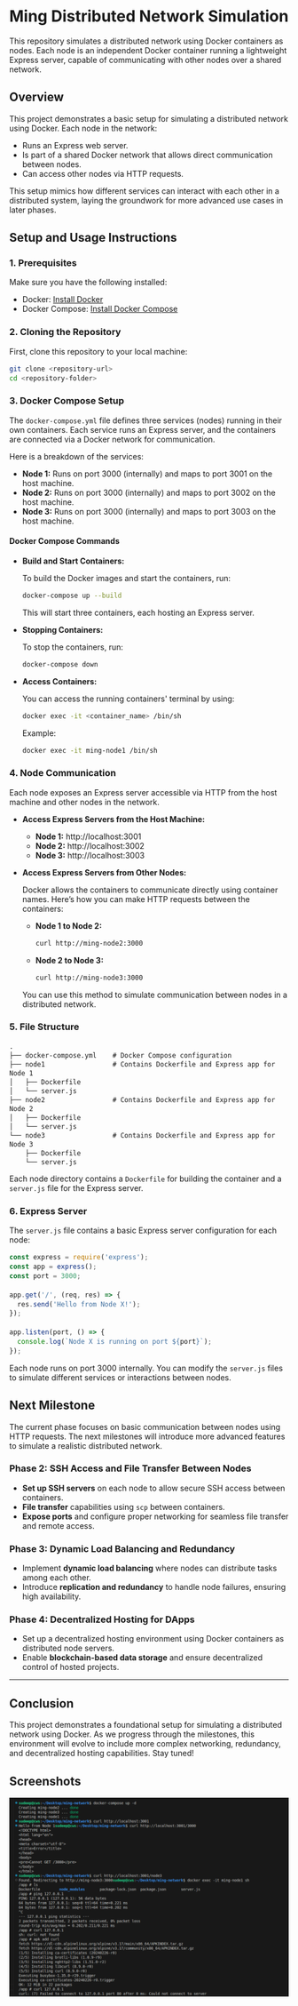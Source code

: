 # **Ming Distributed Network Simulation**

This repository simulates a distributed network using Docker containers as nodes. Each node is an independent Docker container running a lightweight Express server, capable of communicating with other nodes over a shared network.

## **Overview**

This project demonstrates a basic setup for simulating a distributed network using Docker. Each node in the network:
- Runs an Express web server.
- Is part of a shared Docker network that allows direct communication between nodes.
- Can access other nodes via HTTP requests.
  
This setup mimics how different services can interact with each other in a distributed system, laying the groundwork for more advanced use cases in later phases.

## **Setup and Usage Instructions**

### **1. Prerequisites**

Make sure you have the following installed:
- Docker: [Install Docker](https://docs.docker.com/get-docker/)
- Docker Compose: [Install Docker Compose](https://docs.docker.com/compose/install/)

### **2. Cloning the Repository**

First, clone this repository to your local machine:

```bash
git clone <repository-url>
cd <repository-folder>
```

### **3. Docker Compose Setup**

The `docker-compose.yml` file defines three services (nodes) running in their own containers. Each service runs an Express server, and the containers are connected via a Docker network for communication.

Here is a breakdown of the services:
- **Node 1:** Runs on port 3000 (internally) and maps to port 3001 on the host machine.
- **Node 2:** Runs on port 3000 (internally) and maps to port 3002 on the host machine.
- **Node 3:** Runs on port 3000 (internally) and maps to port 3003 on the host machine.

#### **Docker Compose Commands**

- **Build and Start Containers:**

   To build the Docker images and start the containers, run:

   ```bash
   docker-compose up --build
   ```

   This will start three containers, each hosting an Express server.

- **Stopping Containers:**

   To stop the containers, run:

   ```bash
   docker-compose down
   ```

- **Access Containers:**

   You can access the running containers' terminal by using:

   ```bash
   docker exec -it <container_name> /bin/sh
   ```

   Example:

   ```bash
   docker exec -it ming-node1 /bin/sh
   ```

### **4. Node Communication**

Each node exposes an Express server accessible via HTTP from the host machine and other nodes in the network.

- **Access Express Servers from the Host Machine:**

  - **Node 1:** http://localhost:3001
  - **Node 2:** http://localhost:3002
  - **Node 3:** http://localhost:3003

- **Access Express Servers from Other Nodes:**

  Docker allows the containers to communicate directly using container names. Here’s how you can make HTTP requests between the containers:

  - **Node 1 to Node 2:**

    ```bash
    curl http://ming-node2:3000
    ```

  - **Node 2 to Node 3:**

    ```bash
    curl http://ming-node3:3000
    ```

  You can use this method to simulate communication between nodes in a distributed network.

### **5. File Structure**

```plaintext
.
├── docker-compose.yml    # Docker Compose configuration
├── node1                 # Contains Dockerfile and Express app for Node 1
│   ├── Dockerfile
│   └── server.js
├── node2                 # Contains Dockerfile and Express app for Node 2
│   ├── Dockerfile
│   └── server.js
└── node3                 # Contains Dockerfile and Express app for Node 3
    ├── Dockerfile
    └── server.js
```

Each node directory contains a `Dockerfile` for building the container and a `server.js` file for the Express server.

### **6. Express Server**

The `server.js` file contains a basic Express server configuration for each node:

```javascript
const express = require('express');
const app = express();
const port = 3000;

app.get('/', (req, res) => {
  res.send('Hello from Node X!');
});

app.listen(port, () => {
  console.log(`Node X is running on port ${port}`);
});
```

Each node runs on port 3000 internally. You can modify the `server.js` files to simulate different services or interactions between nodes.

## **Next Milestone**

The current phase focuses on basic communication between nodes using HTTP requests. The next milestones will introduce more advanced features to simulate a realistic distributed network.

### **Phase 2: SSH Access and File Transfer Between Nodes**
- **Set up SSH servers** on each node to allow secure SSH access between containers.
- **File transfer** capabilities using `scp` between containers.
- **Expose ports** and configure proper networking for seamless file transfer and remote access.

### **Phase 3: Dynamic Load Balancing and Redundancy**
- Implement **dynamic load balancing** where nodes can distribute tasks among each other.
- Introduce **replication and redundancy** to handle node failures, ensuring high availability.

### **Phase 4: Decentralized Hosting for DApps**
- Set up a decentralized hosting environment using Docker containers as distributed node servers.
- Enable **blockchain-based data storage** and ensure decentralized control of hosted projects.

---

## **Conclusion**

This project demonstrates a foundational setup for simulating a distributed network using Docker. As we progress through the milestones, this environment will evolve to include more complex networking, redundancy, and decentralized hosting capabilities. Stay tuned!

## **Screenshots**
![Screenshot](https://raw.githubusercontent.com/MingInc/ming-network-simulation/refs/heads/main/screenshots/1.png)
